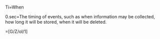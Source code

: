 Ti=When

0.sec=The timing of events, such as when information may be collected, how long it will be stored, when it will be deleted. 


=[G/Z/ol/1]